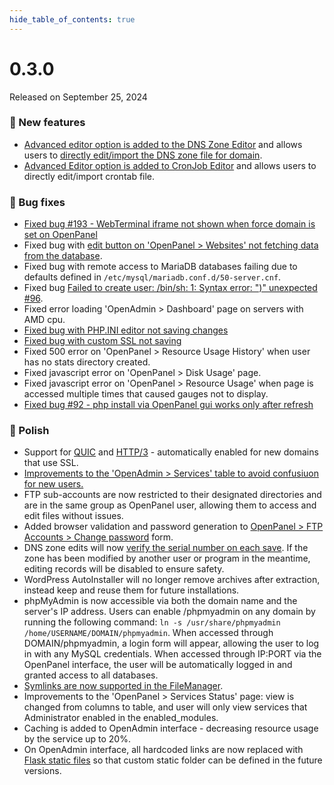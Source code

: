 ```yaml
--- 
hide_table_of_contents: true
---
```


# 0.3.0

Released on September 25, 2024

### 🚀 New features
- [Advanced editor option is added to the DNS Zone Editor](https://i.postimg.cc/sskFmjpk/2024-09-13-09-29-1.png) and allows users to [directly edit/import the DNS zone file for domain](https://i.postimg.cc/PdYgFgyP/2024-09-13-09-29.png).
- [Advanced Editor option is added to CronJob Editor](https://i.postimg.cc/cxpZG72h/2024-09-18-15-49.png) and allows users to directly edit/import crontab file.

### 🐛 Bug fixes
- [Fixed bug #193 - WebTerminal iframe not shown when force domain is set on OpenPanel](https://github.com/stefanpejcic/OpenPanel/issues/193)
- Fixed bug with [edit button on 'OpenPanel > Websites' not fetching data from the database](https://i.postimg.cc/mRVC7hGr/2024-09-13-10-07.png).
- Fixed bug with remote access to MariaDB databases failing due to defaults defined in `/etc/mysql/mariadb.conf.d/50-server.cnf`.
- Fixed bug [Failed to create user: /bin/sh: 1: Syntax error: ")" unexpected #96](https://github.com/stefanpejcic/OpenPanel/issues/96).
- Fixed error loading 'OpenAdmin > Dashboard' page on servers with AMD cpu.
- [Fixed bug with PHP.INI editor not saving changes](https://community.openpanel.com/d/101-phpini)
- [Fixed bug with custom SSL not saving](https://community.openpanel.com/d/100-custom-ssl-not-saving)
- Fixed 500 error on 'OpenPanel > Resource Usage History' when user has no stats directory created.
- Fixed javascript error on 'OpenPanel > Disk Usage' page.
- Fixed javascript error on 'OpenPanel > Resource Usage' when page is accessed multiple times that caused gauges not to display.
- [Fixed bug #92 - php install via OpenPanel gui works only after refresh](https://github.com/stefanpejcic/OpenPanel/issues/92)


### 💅 Polish
- Support for [QUIC](https://datatracker.ietf.org/doc/html/rfc9000) and [HTTP/3](https://datatracker.ietf.org/doc/html/rfc9114) - automatically enabled for new domains that use SSL.
- [Improvements to the 'OpenAdmin > Services' table to avoid confusiuon for new users.](https://community.openpanel.com/d/102-openpanel-starts-openadmin-works-but-openpanel-docker-wont-start)
- FTP sub-accounts are now restricted to their designated directories and are in the same group as OpenPanel user, allowing them to access and edit files without issues.
- Added browser validation and password generation to [OpenPanel > FTP Accounts > Change password](https://i.postimg.cc/NjGsNdRJ/2024-09-13-07-40.png) form.
- DNS zone edits will now [verify the serial number on each save](https://i.postimg.cc/s2h5Xf1Z/2024-09-13-08-26.png). If the zone has been modified by another user or program in the meantime, editing records will be disabled to ensure safety.
- WordPress AutoInstaller will no longer remove archives after extraction, instead keep and reuse them for future installations.
- phpMyAdmin is now accessible via both the domain name and the server's IP address. Users can enable /phpmyadmin on any domain by running the following command: `ln -s /usr/share/phpmyadmin /home/USERNAME/DOMAIN/phpmyadmin`. When accessed through DOMAIN/phpmyadmin, a login form will appear, allowing the user to log in with any MySQL credentials. When accessed through IP:PORT via the OpenPanel interface, the user will be automatically logged in and granted access to all databases.
- [Symlinks are now supported in the FileManager](https://i.postimg.cc/QMjBRVtX/2024-09-13-13-59.png).
- Improvements to the 'OpenPanel > Services Status' page: view is changed from columns to table, and user will only view services that Administrator enabled in the enabled_modules.
- Caching is added to OpenAdmin interface - decreasing resource usage by the service up to 20%.
- On OpenAdmin interface, all hardcoded links are now replaced with [Flask static files](https://flask.palletsprojects.com/en/3.0.x/tutorial/static/) so that custom static folder can be defined in the future versions.
